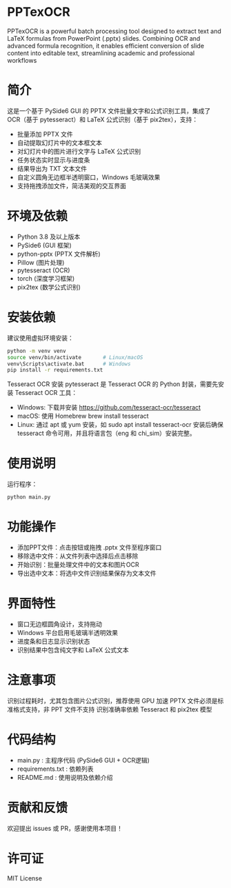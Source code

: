 # PPTexOCR
PPTexOCR is a powerful batch processing tool designed to extract text and LaTeX formulas from PowerPoint (.pptx) slides. Combining OCR and advanced formula recognition, it enables efficient conversion of slide content into editable text, streamlining academic and professional workflows
# 简介
  这是一个基于 PySide6 GUI 的 PPTX 文件批量文字和公式识别工具，集成了 OCR（基于 pytesseract）和 LaTeX 公式识别（基于 pix2tex），支持：
- 批量添加 PPTX 文件
- 自动提取幻灯片中的文本框文本
- 对幻灯片中的图片进行文字与 LaTeX 公式识别
- 任务状态实时显示与进度条
- 结果导出为 TXT 文本文件
- 自定义圆角无边框半透明窗口，Windows 毛玻璃效果
- 支持拖拽添加文件，简洁美观的交互界面
# 环境及依赖
- Python 3.8 及以上版本
- PySide6 (GUI 框架)
- python-pptx (PPTX 文件解析)
- Pillow (图片处理)
- pytesseract (OCR)
- torch (深度学习框架)
- pix2tex (数学公式识别)
# 安装依赖
  建议使用虚拟环境安装：
```BASH
python -m venv venv
source venv/bin/activate       # Linux/macOS
venv\Scripts\activate.bat      # Windows
pip install -r requirements.txt
```
  Tesseract OCR 安装
pytesseract 是 Tesseract OCR 的 Python 封装，需要先安装 Tesseract OCR 工具：
- Windows: 下载并安装 https://github.com/tesseract-ocr/tesseract
- macOS: 使用 Homebrew brew install tesseract
- Linux: 通过 apt 或 yum 安装，如 sudo apt install tesseract-ocr
  安装后确保 tesseract 命令可用，并且将语言包（eng 和 chi_sim）安装完整。

# 使用说明
运行程序：
```BASH
python main.py
```
# 功能操作
- 添加PPT文件：点击按钮或拖拽 .pptx 文件至程序窗口
- 移除选中文件：从文件列表中选择后点击移除
- 开始识别：批量处理文件中的文本和图片OCR
- 导出选中文本：将选中文件识别结果保存为文本文件
# 界面特性
- 窗口无边框圆角设计，支持拖动
- Windows 平台启用毛玻璃半透明效果
- 进度条和日志显示识别状态
- 识别结果中包含纯文字和 LaTeX 公式文本
# 注意事项
  识别过程耗时，尤其包含图片公式识别，推荐使用 GPU 加速
  PPTX 文件必须是标准格式支持，非 PPT 文件不支持
  识别准确率依赖 Tesseract 和 pix2tex 模型
# 代码结构
- main.py : 主程序代码 (PySide6 GUI + OCR逻辑)
- requirements.txt : 依赖列表
- README.md : 使用说明及依赖介绍
# 贡献和反馈
欢迎提出 issues 或 PR，感谢使用本项目！
# 许可证
MIT License
